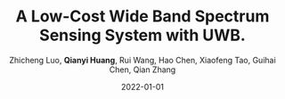 ---
title: "A Low-Cost Wide Band Spectrum Sensing System with UWB."
collection: publications
permalink: "/publication/2022-01-01"
excerpt: ""
date: "2022-01-01"
venue: "SenSys, 760-761, 2022"
paperurl: 
author: "Zhicheng Luo, <strong>Qianyi Huang</strong>, Rui Wang, Hao Chen, Xiaofeng Tao, Guihai Chen, Qian Zhang"
poster:
remark:
external_url: "https://dl.acm.org/doi/10.1145/3560905.3568058"
---